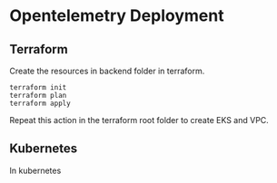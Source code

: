 # Opentelemetry Deployment


## Terraform

Create the resources in backend folder in terraform.
```
terraform init
terraform plan
terraform apply
```
Repeat this action in the terraform root folder to create EKS and VPC.

## Kubernetes

In kubernetes 